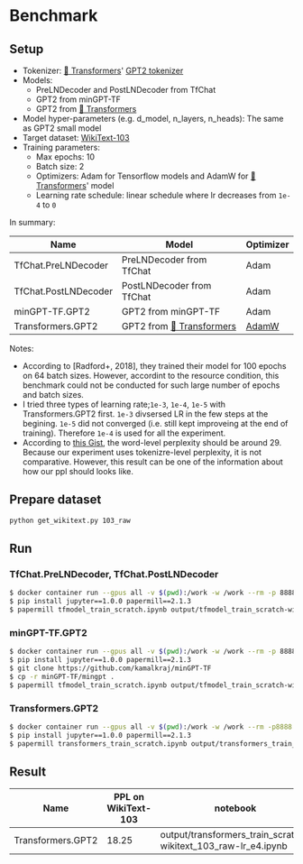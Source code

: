 # Benchmark

## Setup

* Tokenizer: [🤗 Transformers](https://github.com/huggingface/transformers)' [GPT2 tokenizer](https://huggingface.co/transformers/model_doc/gpt2.html#gpt2tokenizer)
* Models:
  * PreLNDecoder and PostLNDecoder from TfChat
  * GPT2 from minGPT-TF
  * GPT2 from [🤗 Transformers](https://github.com/huggingface/transformers)
* Model hyper-parameters (e.g. d_model, n_layers, n_heads): The same as GPT2 small model
* Target dataset: [WikiText-103](https://blog.einstein.ai/the-wikitext-long-term-dependency-language-modeling-dataset/)
* Training parameters:
  * Max epochs: 10
  * Batch size: 2
  * Optimizers: Adam for Tensorflow models and AdamW for [🤗 Transformers](https://github.com/huggingface/transformers)' model
  * Learning rate schedule: linear schedule where lr decreases from `1e-4` to `0`

In summary:

| Name | Model | Optimizer |
| --- | --- | --- |
| TfChat.PreLNDecoder | PreLNDecoder from TfChat | Adam |
| TfChat.PostLNDecoder | PostLNDecoder from TfChat | Adam |
| minGPT-TF.GPT2 | GPT2 from minGPT-TF | Adam |
| Transformers.GPT2 | GPT2 from [🤗 Transformers](https://github.com/huggingface/transformers) | [AdamW](https://huggingface.co/transformers/main_classes/optimizer_schedules.html#adamw-pytorch) |

Notes:

* According to [Radford+, 2018], they trained their model for 100 epochs on 64 batch sizes. However, accordint to the resource condition, this benchmark could not be conducted for such large number of epochs and batch sizes.
* I tried three types of learning rate;`1e-3`, `1e-4`, `1e-5` with Transformers.GPT2 first. `1e-3` divsersed LR in the few steps at the begining. `1e-5` did not converged (i.e. still kept improveing at the end of training). Therefore `1e-4` is used for all the experiment.
* According to [this Gist](https://gist.github.com/thomwolf/ca135416a30ea387aa20edaa9b21f0ed), the word-level perplexity should be around 29. Because our experiment uses tokenizre-level perplexity, it is not comparative. However, this result can be one of the information about how our ppl should looks like. 

## Prepare dataset

```sh
python get_wikitext.py 103_raw
```

## Run

### TfChat.PreLNDecoder, TfChat.PostLNDecoder

```sh
$ docker container run --gpus all -v $(pwd):/work -w /work --rm -p 8888:8888 -it tensorflow/tensorflow:2.3.1-gpu
$ pip install jupyter==1.0.0 papermill==2.1.3
$ papermill tfmodel_train_scratch.ipynb output/tfmodel_train_scratch-wikitext_103_raw-pre_ln.ipynb -p train_file wikitext-103-raw/wiki.train.raw -p valid_file wikitext-103-raw/wiki.valid.raw -p epochs 20 -p model_type pre_ln
```

### minGPT-TF.GPT2

```sh
$ docker container run --gpus all -v $(pwd):/work -w /work --rm -p 8888:8888 -it tensorflow/tensorflow:2.3.1-gpu
$ pip install jupyter==1.0.0 papermill==2.1.3
$ git clone https://github.com/kamalkraj/minGPT-TF
$ cp -r minGPT-TF/mingpt .
$ papermill tfmodel_train_scratch.ipynb output/tfmodel_train_scratch-wikitext_103_raw-min_gpt.ipynb -p train_file wikitext-103-raw/wiki.train.raw -p valid_file wikitext-103-raw/wiki.valid.raw -p epochs 20 -p model_type min_gpt
```

### Transformers.GPT2

```sh
$ docker container run --gpus all -v $(pwd):/work -w /work --rm -p8888:8888 -it pytorch/pytorch:1.6.0-cuda10.1-cudnn7-devel
$ pip install jupyter==1.0.0 papermill==2.1.3
$ papermill transformers_train_scratch.ipynb output/transformers_train_scratch-wikitext_103_raw-lr_e4.ipynb -p output_dir transformers_output-lr_e4
```


## Result

| Name | PPL on WikiText-103 | notebook |
| --- | --- | --- |
| Transformers.GPT2 | 18.25 | output/transformers_train_scratch-wikitext_103_raw-lr_e4.ipynb |
